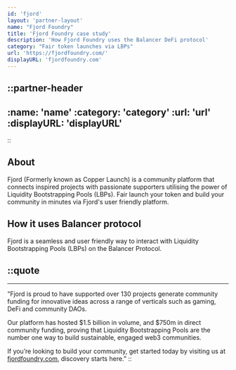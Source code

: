 ```yaml
---
id: 'fjord'
layout: 'partner-layout'
name: "Fjord Foundry"
title: 'Fjord Foundry case study'
description: 'How Fjord Foundry uses the Balancer DeFi protocol'
category: "Fair token launches via LBPs"
url: 'https://fjordfoundry.com/'
displayURL: 'fjordfoundry.com'
---
```


::partner-header
---
:name: 'name'
:category: 'category'
:url: 'url'
:displayURL: 'displayURL'
---
::

## About

Fjord (Formerly known as Copper Launch) is a community platform that connects inspired projects with passionate supporters utilising the power of Liquidity Bootstrapping Pools (LBPs). Fair launch your token and build your community in minutes via Fjord's user friendly platform.

## How it uses Balancer protocol

Fjord is a seamless and user friendly way to interact with Liquidity Bootstrapping Pools (LBPs) on the Balancer Protocol.


::quote
---

---
”Fjord is proud to have supported over 130 projects generate community funding for innovative ideas across a range of verticals such as gaming, DeFi and community DAOs.

Our platform has hosted $1.5 billion in volume, and $750m in direct community funding, proving that Liquidity Bootstrapping Pools are the number one way to build sustainable, engaged web3 communities.

If you’re looking to build your community, get started today by visiting us at [fjordfoundry.com](https://fjordfoundry.com/), discovery starts here.”
::
